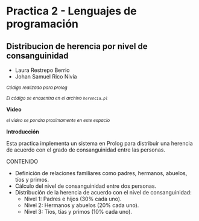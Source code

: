 # Practica 2 - Lenguajes de programación
## Distribucion de herencia por nivel de consanguinidad

- Laura Restrepo Berrio
- Johan Samuel Rico Nivia

_<sub>Código realizado para prolog</sub>_

_<sub>El código se encuentra en el archivo `herencia.pl`</sub>_

**Video**

_<sub>el video se pondra proximamente en este espacio</sub>_

**Introducción** 

Esta practica implementa un sistema en Prolog para distribuir una herencia de acuerdo con el grado de consanguinidad entre las personas.

CONTENIDO

- Definición de relaciones familiares como padres, hermanos, abuelos, tíos y primos.
- Cálculo del nivel de consanguinidad entre dos personas.
- Distribución de la herencia de acuerdo con el nivel de consanguinidad:
  - Nivel 1: Padres e hijos (30% cada uno).
  - Nivel 2: Hermanos y abuelos (20% cada uno).
  - Nivel 3: Tíos, tías y primos (10% cada uno).
